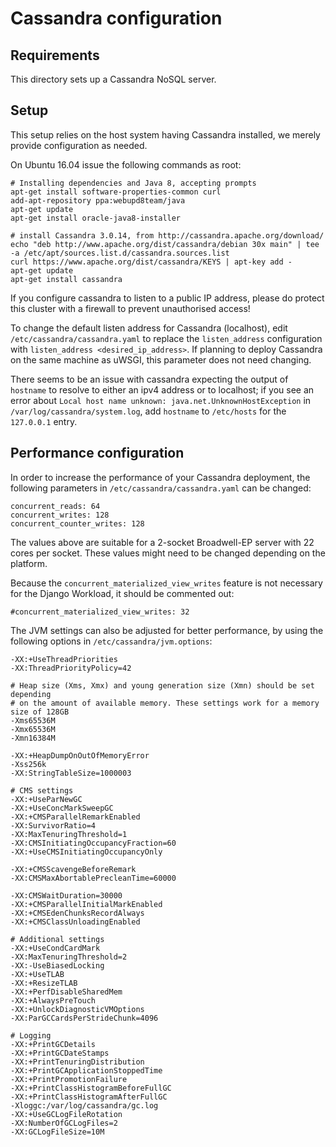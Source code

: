 # Cassandra configuration

## Requirements
This directory sets up a Cassandra NoSQL server.

## Setup
This setup relies on the host system having Cassandra installed, we merely
provide configuration as needed.

On Ubuntu 16.04 issue the following commands as root:

    # Installing dependencies and Java 8, accepting prompts
    apt-get install software-properties-common curl
    add-apt-repository ppa:webupd8team/java
    apt-get update
    apt-get install oracle-java8-installer

    # install Cassandra 3.0.14, from http://cassandra.apache.org/download/
    echo "deb http://www.apache.org/dist/cassandra/debian 30x main" | tee -a /etc/apt/sources.list.d/cassandra.sources.list
    curl https://www.apache.org/dist/cassandra/KEYS | apt-key add -
    apt-get update
    apt-get install cassandra

If you configure cassandra to listen to a public IP address, please do protect this
cluster with a firewall to prevent unauthorised access!

To change the default listen address for Cassandra (localhost), edit
`/etc/cassandra/cassandra.yaml` to replace the `listen_address` configuration
with `listen_address <desired_ip_address>`. If planning to deploy Cassandra
on the same machine as uWSGI, this parameter does not need changing.

There seems to be an issue with cassandra expecting the output of `hostname` to
resolve to either an ipv4 address or to localhost; if you see an error about
`Local host name unknown: java.net.UnknownHostException` in
`/var/log/cassandra/system.log`, add `hostname` to `/etc/hosts` for the
`127.0.0.1` entry.

## Performance configuration
In order to increase the performance of your Cassandra deployment, the
following parameters in `/etc/cassandra/cassandra.yaml` can be changed:
```
concurrent_reads: 64
concurrent_writes: 128
concurrent_counter_writes: 128
```
The values above are suitable for a 2-socket Broadwell-EP server with 22 cores
per socket. These values might need to be changed depending on the platform.

Because the `concurrent_materialized_view_writes` feature is not necessary for
the Django Workload, it should be commented out:
```
#concurrent_materialized_view_writes: 32
```
The JVM settings can also be adjusted for better performance, by using the
following options in `/etc/cassandra/jvm.options`:
```
-XX:+UseThreadPriorities
-XX:ThreadPriorityPolicy=42

# Heap size (Xms, Xmx) and young generation size (Xmn) should be set depending
# on the amount of available memory. These settings work for a memory size of 128GB
-Xms65536M
-Xmx65536M
-Xmn16384M

-XX:+HeapDumpOnOutOfMemoryError
-Xss256k
-XX:StringTableSize=1000003

# CMS settings
-XX:+UseParNewGC
-XX:+UseConcMarkSweepGC
-XX:+CMSParallelRemarkEnabled
-XX:SurvivorRatio=4
-XX:MaxTenuringThreshold=1
-XX:CMSInitiatingOccupancyFraction=60
-XX:+UseCMSInitiatingOccupancyOnly

-XX:+CMSScavengeBeforeRemark
-XX:CMSMaxAbortablePrecleanTime=60000

-XX:CMSWaitDuration=30000
-XX:+CMSParallelInitialMarkEnabled
-XX:+CMSEdenChunksRecordAlways
-XX:+CMSClassUnloadingEnabled

# Additional settings
-XX:+UseCondCardMark
-XX:MaxTenuringThreshold=2
-XX:-UseBiasedLocking
-XX:+UseTLAB
-XX:+ResizeTLAB
-XX:+PerfDisableSharedMem
-XX:+AlwaysPreTouch
-XX:+UnlockDiagnosticVMOptions
-XX:ParGCCardsPerStrideChunk=4096

# Logging
-XX:+PrintGCDetails
-XX:+PrintGCDateStamps
-XX:+PrintTenuringDistribution
-XX:+PrintGCApplicationStoppedTime
-XX:+PrintPromotionFailure
-XX:+PrintClassHistogramBeforeFullGC
-XX:+PrintClassHistogramAfterFullGC
-Xloggc:/var/log/cassandra/gc.log
-XX:+UseGCLogFileRotation
-XX:NumberOfGCLogFiles=2
-XX:GCLogFileSize=10M
```
